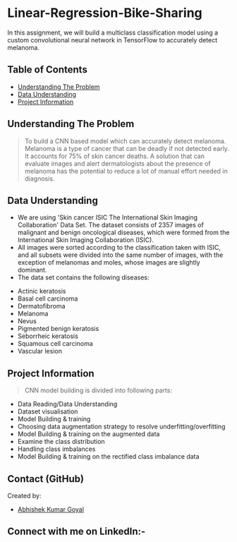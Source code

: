# Linear-Regression-Bike-Sharing
In this assignment, we will build a multiclass classification model using a custom convolutional neural network in TensorFlow to accurately detect melanoma.

## Table of Contents
* [Understanding The Problem](#understanding)
* [Data Understanding](#data-understanding)
* [Project Information](#project-information)

## Understanding The Problem
> To build a CNN based model which can accurately detect melanoma. Melanoma is a type of cancer that can be deadly if not detected early. It accounts for 75% of skin cancer deaths. A solution that can evaluate images and alert dermatologists about the presence of melanoma has the potential to reduce a lot of manual effort needed in diagnosis.

## Data Understanding
* We are using 'Skin cancer ISIC The International Skin Imaging Collaboration' Data Set. The dataset consists of 2357 images of malignant and benign oncological diseases, which were formed from the International Skin Imaging Collaboration (ISIC). 
* All images were sorted according to the classification taken with ISIC, and all subsets were divided into the same number of images, with the exception of melanomas and moles, whose images are slightly dominant.
* The data set contains the following diseases:

- Actinic keratosis
- Basal cell carcinoma
- Dermatofibroma
- Melanoma
- Nevus
- Pigmented benign keratosis
- Seborrheic keratosis
- Squamous cell carcinoma
- Vascular lesion


## Project Information
> CNN model building is divided into following parts:
- Data Reading/Data Understanding
- Dataset visualisation
- Model Building & training
- Choosing data augmentation strategy to resolve underfitting/overfitting
- Model Building & training on the augmented data
- Examine the class distribution
- Handling class imbalances
- Model Building & training on the rectified class imbalance data


## Contact (GitHub)
Created by: 
- [Abhishek Kumar Goyal](https://github.com/akkgoyal)

## Connect with me on LinkedIn:-

